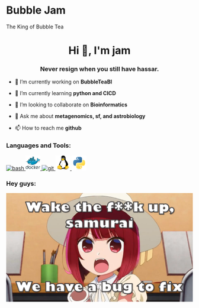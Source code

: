 # Bubble Jam
The King of Bubble Tea
<h1 align="center">Hi 👋, I'm jam</h1>
<h3 align="center">Never resign when you still have hassar.</h3>

- 🔭 I’m currently working on **BubbleTeaBI**

- 🌱 I’m currently learning **python and CICD**

- 👯 I’m looking to collaborate on **Bioinformatics**

- 💬 Ask me about **metagenomics, sf, and astrobiology**

- 📫 How to reach me **github**


<h3 align="left">Languages and Tools:</h3>
<p align="left"> <a href="https://www.gnu.org/software/bash/" target="_blank" rel="noreferrer"> <img src="https://www.vectorlogo.zone/logos/gnu_bash/gnu_bash-icon.svg" alt="bash" width="40" height="40"/> </a> <a href="https://www.docker.com/" target="_blank" rel="noreferrer"> <img src="https://raw.githubusercontent.com/devicons/devicon/master/icons/docker/docker-original-wordmark.svg" alt="docker" width="40" height="40"/> </a> <a href="https://git-scm.com/" target="_blank" rel="noreferrer"> <img src="https://www.vectorlogo.zone/logos/git-scm/git-scm-icon.svg" alt="git" width="40" height="40"/> </a> <a href="https://www.linux.org/" target="_blank" rel="noreferrer"> <img src="https://raw.githubusercontent.com/devicons/devicon/master/icons/linux/linux-original.svg" alt="linux" width="40" height="40"/> </a> <a href="https://www.python.org" target="_blank" rel="noreferrer"> <img src="https://raw.githubusercontent.com/devicons/devicon/master/icons/python/python-original.svg" alt="python" width="40" height="40"/> </a> </p>



<h3 align="left">Hey guys:</h3>

![](media_profile-image_arima-kana.png)
